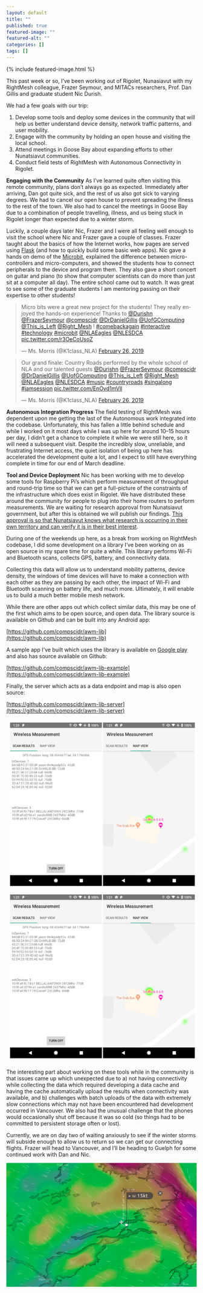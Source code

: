 ```yaml
---
layout: default
title: ""
published: true
featured-image: ""
featured-alt: ""
categories: []
tags: []
---
```


{% include featured-image.html %}

This past week or so, I’ve been working out of Rigolet, Nunasiavut with my RightMesh colleague, Frazer Seymour, and MITACs researchers, Prof. Dan Gillis and graduate student Nic Durish.

We had a few goals with our trip:
1. Develop some tools and deploy some devices in the community that will help us better understand device density, network traffic patterns, and user mobility.
2. Engage with the community by holding an open house and visiting the local school.
3. Attend meetings in Goose Bay about expanding efforts to other Nunatsiavut communities.
4. Conduct field tests of RightMesh with Autonomous Connectivity in Rigolet.

**Engaging with the Community**
As I’ve learned quite often visiting this remote community, plans don’t always go as expected. Immediately after arriving, Dan got quite sick, and the rest of us also got sick to varying degrees. We had to cancel our open house to prevent spreading the illness to the rest of the town. We also had to cancel the meetings in Goose Bay due to a combination of people travelling, illness, and us being stuck in Rigolet longer than expected due to a winter storm.

Luckily, a couple days later Nic, Frazer and I were all feeling well enough to visit the school where Nic and Frazer gave a couple of classes. Frazer taught about the basics of how the Internet works, how pages are served using [Flask](https://palletsprojects.com/p/flask/) (and how to quickly build some basic web apps). Nic gave a hands on demo of the [Microbit](https://microbit.org/), explained the difference between micro-controllers and micro-computers, and showed the students how to connect peripherals to the device and program them. They also gave a short concert on guitar and piano (to show that computer scientists can do more than just sit at a computer all day). The entire school came out to watch. It was great to see some of the graduate students I am mentoring passing on their expertise to other students!

<blockquote class="twitter-tweet"><p lang="en" dir="ltr">Micro bits were a great new project for the students! They really enjoyed the hands-on experience! Thanks to <a href="https://twitter.com/Durishn?ref_src=twsrc%5Etfw">@Durishn</a> <a href="https://twitter.com/FrazerSeymour?ref_src=twsrc%5Etfw">@FrazerSeymour</a> <a href="https://twitter.com/compscidr?ref_src=twsrc%5Etfw">@compscidr</a> <a href="https://twitter.com/DrDanielGillis?ref_src=twsrc%5Etfw">@DrDanielGillis</a> <a href="https://twitter.com/UofGComputing?ref_src=twsrc%5Etfw">@UofGComputing</a> <a href="https://twitter.com/This_is_Left?ref_src=twsrc%5Etfw">@This_is_Left</a> <a href="https://twitter.com/Right_Mesh?ref_src=twsrc%5Etfw">@Right_Mesh</a> ! <a href="https://twitter.com/hashtag/comebackagain?src=hash&amp;ref_src=twsrc%5Etfw">#comebackagain</a> <a href="https://twitter.com/hashtag/interactive?src=hash&amp;ref_src=twsrc%5Etfw">#interactive</a> <a href="https://twitter.com/hashtag/technology?src=hash&amp;ref_src=twsrc%5Etfw">#technology</a> <a href="https://twitter.com/hashtag/microbit?src=hash&amp;ref_src=twsrc%5Etfw">#microbit</a> <a href="https://twitter.com/NLAEagles?ref_src=twsrc%5Etfw">@NLAEagles</a> <a href="https://twitter.com/NLESDCA?ref_src=twsrc%5Etfw">@NLESDCA</a> <a href="https://t.co/r3OeCoUsoZ">pic.twitter.com/r3OeCoUsoZ</a></p>&mdash; Ms. Morris (@K1class_NLA) <a href="https://twitter.com/K1class_NLA/status/1100428642755231750?ref_src=twsrc%5Etfw">February 26, 2019</a></blockquote> <script async src="https://platform.twitter.com/widgets.js" charset="utf-8"></script>

<blockquote class="twitter-tweet"><p lang="en" dir="ltr">Our grand finale: Country Roads performed by the whole school of NLA and our talented guests <a href="https://twitter.com/Durishn?ref_src=twsrc%5Etfw">@Durishn</a> <a href="https://twitter.com/FrazerSeymour?ref_src=twsrc%5Etfw">@FrazerSeymour</a> <a href="https://twitter.com/compscidr?ref_src=twsrc%5Etfw">@compscidr</a> <a href="https://twitter.com/DrDanielGillis?ref_src=twsrc%5Etfw">@DrDanielGillis</a> <a href="https://twitter.com/UofGComputing?ref_src=twsrc%5Etfw">@UofGComputing</a> <a href="https://twitter.com/This_is_Left?ref_src=twsrc%5Etfw">@This_is_Left</a> <a href="https://twitter.com/Right_Mesh?ref_src=twsrc%5Etfw">@Right_Mesh</a> <a href="https://twitter.com/NLAEagles?ref_src=twsrc%5Etfw">@NLAEagles</a> <a href="https://twitter.com/NLESDCA?ref_src=twsrc%5Etfw">@NLESDCA</a> <a href="https://twitter.com/hashtag/music?src=hash&amp;ref_src=twsrc%5Etfw">#music</a> <a href="https://twitter.com/hashtag/countryroads?src=hash&amp;ref_src=twsrc%5Etfw">#countryroads</a> <a href="https://twitter.com/hashtag/singalong?src=hash&amp;ref_src=twsrc%5Etfw">#singalong</a> <a href="https://twitter.com/hashtag/jamsession?src=hash&amp;ref_src=twsrc%5Etfw">#jamsession</a> <a href="https://t.co/EnOvd1mVll">pic.twitter.com/EnOvd1mVll</a></p>&mdash; Ms. Morris (@K1class_NLA) <a href="https://twitter.com/K1class_NLA/status/1100434754325921792?ref_src=twsrc%5Etfw">February 26, 2019</a></blockquote> <script async src="https://platform.twitter.com/widgets.js" charset="utf-8"></script>

**Autonomous Integration Progress**
The field testing of RightMesh was dependent upon me getting the last of the Autonomous work integrated into the codebase. Unfortunately, this has fallen a little behind schedule and while I worked on it most days while I was up here for around 10–15 hours per day, I didn’t get a chance to complete it while we were still here, so it will need a subsequent visit. Despite the incredibly slow, unreliable, and frustrating Internet access, the quiet isolation of being up here has accelerated the development quite a lot, and I expect to still have everything complete in time for our end of March deadline.

**Tool and Device Deployment**
Nic has been working with me to develop some tools for Raspberry Pi’s which perform measurement of throughput and round-trip time so that we can get a full-picture of the constraints of the infrastructure which does exist in Rigolet. We have distributed these around the community for people to plug into their home routers to perform measurements. We are waiting for research approval from Nunatsiavut government, but after this is obtained we will publish our findings. [This approval is so that Nunatsiavut knows what research is occurring in their own territory and can verify it is in their best interest](https://www.itk.ca/wp-content/uploads/2018/03/National-Inuit-Strategy-on-Research.pdf).

During one of the weekends up here, as a break from working on RightMesh codebase, I did some development on a library I’ve been working on as open source in my spare time for quite a while. This library performs Wi-Fi and Bluetooth scans, collects GPS, battery, and connectivity data.

Collecting this data will allow us to understand mobility patterns, device density, the windows of time devices will have to make a connection with each other as they are passing by each other, the impact of Wi-Fi and Bluetooth scanning on battery life, and much more. Ultimately, it will enable us to build a much better mobile mesh network.

While there are other apps out which collect similar data, this may be one of the first which aims to be open source, and open data. The library source is available on Github and can be built into any Android app:

[https://github.com/compscidr/awm-lib](https://github.com/compscidr/awm-lib)

A sample app I’ve built which uses the library is available on [Google play](https://play.google.com/store/apps/details?id=io.rightmesh.awm_lib_example) and also has source available on Github:

[https://github.com/compscidr/awm-lib-example](https://github.com/compscidr/awm-lib-example)

Finally, the server which acts as a data endpoint and map is also open source:

[https://github.com/compscidr/awm-lib-server](https://github.com/compscidr/awm-lib-server)

![](/assets/img/awm-lib.png)
![](/assets/img/awm-lib1.png)

The interesting part about working on these tools while in the community is that issues came up which unexpected due to a) not having connectivity while collecting the data which required developing a data cache and having the cache automatically upload the results when connectivity was available, and b) challenges with batch uploads of the data with extremely slow connections which may not have been encountered had development occurred in Vancouver. We also had the unusual challenge that the phones would occasionally shut off because it was so cold (so things had to be committed to persistent storage often or lost).


Currently, we are on day two of waiting anxiously to see if the winter storms will subside enough to allow us to return so we can get our connecting flights. Frazer will head to Vancouver, and I’ll be heading to Guelph for some continued work with Dan and Nic.

![](/assets/img/windy.png)
